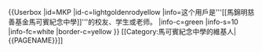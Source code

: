 {{Userbox
  |id=MKP
  |id-c=lightgoldenrodyellow
  |info=这个用戶是'''[[馬錦明慈善基金馬可賓紀念中學]]'''的校友、学生或老师。
  |info-c=green
  |info-s=10
  |info-fc=white
  |border-c=yellow
}}
<includeonly>[[Category:馬可賓紀念中學的維基人|{{PAGENAME}}]]</includeonly>
<noinclude>
<p style="clear: both; padding-top: 2em">
</noinclude>